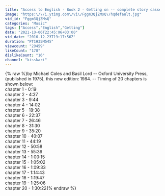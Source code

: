 ```yaml
---
title: "Access to English - Book 2 - Getting on -- complete story cassettes 1 & 2 -- new edition - 1984"
image: "https:\/\/i.ytimg.com\/vi\/Fggm3QjZMsQ\/hqdefault.jpg"
vid_id: "Fggm3QjZMsQ"
categories: "Music"
tags: ["Access","English","Getting"]
date: "2021-10-06T22:45:06+03:00"
vid_date: "2016-12-23T19:17:56Z"
duration: "PT1H35M54S"
viewcount: "20459"
likeCount: "170"
dislikeCount: "16"
channel: "kisskari"
---
```

{% raw %}by Michael Coles and Basil Lord -- Oxford University Press, (published in 1975), this new edition: 1984. -- Timing of 20 chapters is shown below:<br />chapter 1 - 0:19 <br />chapter 2 - 4:27 <br />chapter 3 - 9:44 <br />chapter 4 - 14:02 <br />chapter 5 - 18:38 <br />chapter 6 - 22:37 <br />chapter 7 - 26:46 <br />chapter 8 - 31:30 <br />chapter 9 - 35:20 <br />chapter 10 - 40:07 <br />chapter 11 - 44:19 <br />chapter 12 - 50:58 <br />chapter 13 - 55:39 <br />chapter 14 - 1:00:15 <br />chapter 15 - 1:05:02 <br />chapter 16 - 1:09:33 <br />chapter 17 - 1:14:43 <br />chapter 18 - 1:19:47 <br />chapter 19 - 1:25:06 <br />chapter 20 - 1:30:22{% endraw %}
